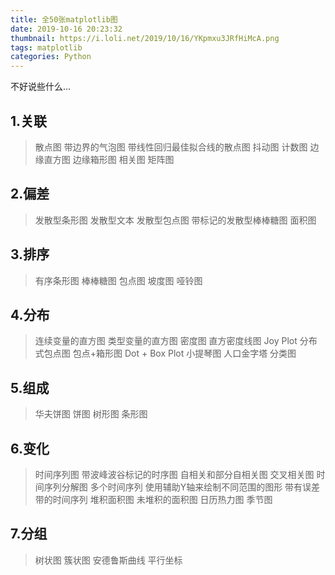 ```yaml
---
title: 全50张matplotlib图
date: 2019-10-16 20:23:32
thumbnail: https://i.loli.net/2019/10/16/YKpmxu3JRfHiMcA.png
tags: matplotlib
categories: Python
---
```

不好说些什么...
<!--more-->

## 1.关联

>散点图
带边界的气泡图
带线性回归最佳拟合线的散点图
抖动图
计数图
边缘直方图
边缘箱形图
相关图
矩阵图

## 2.偏差

> 发散型条形图
发散型文本
发散型包点图
带标记的发散型棒棒糖图
面积图

## 3.排序

> 有序条形图
棒棒糖图
包点图
坡度图
哑铃图

## 4.分布

> 连续变量的直方图
类型变量的直方图
密度图
直方密度线图
Joy Plot
分布式包点图
包点+箱形图
Dot + Box Plot
小提琴图
人口金字塔
分类图

## 5.组成

> 华夫饼图
饼图
树形图
条形图

## 6.变化

> 时间序列图
带波峰波谷标记的时序图
自相关和部分自相关图
交叉相关图
时间序列分解图
多个时间序列
使用辅助Y轴来绘制不同范围的图形
带有误差带的时间序列
堆积面积图
未堆积的面积图
日历热力图
季节图

## 7.分组

> 树状图
簇状图
安德鲁斯曲线
平行坐标